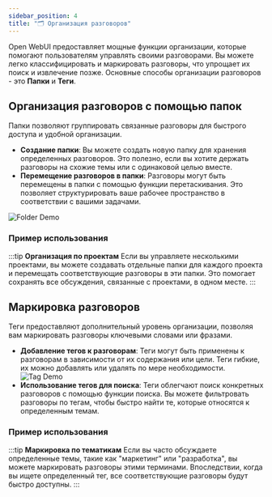 ```yaml
---
sidebar_position: 4
title: "🗂️ Организация разговоров"
---
```


Open WebUI предоставляет мощные функции организации, которые помогают пользователям управлять своими разговорами. Вы можете легко классифицировать и маркировать разговоры, что упрощает их поиск и извлечение позже. Основные способы организации разговоров - это **Папки** и **Теги**.

## Организация разговоров с помощью папок

Папки позволяют группировать связанные разговоры для быстрого доступа и удобной организации.

- **Создание папки**: Вы можете создать новую папку для хранения определенных разговоров. Это полезно, если вы хотите держать разговоры на схожие темы или с одинаковой целью вместе.
- **Перемещение разговоров в папки**: Разговоры могут быть перемещены в папки с помощью функции перетаскивания. Это позволяет структурировать ваше рабочее пространство в соответствии с вашими задачами.

![Folder Demo](/images/folder-demo.gif)

### Пример использования

:::tip **Организация по проектам**
Если вы управляете несколькими проектами, вы можете создавать отдельные папки для каждого проекта и перемещать соответствующие разговоры в эти папки. Это помогает сохранять все обсуждения, связанные с проектами, в одном месте.
:::

## Маркировка разговоров

Теги предоставляют дополнительный уровень организации, позволяя вам маркировать разговоры ключевыми словами или фразами.

- **Добавление тегов к разговорам**: Теги могут быть применены к разговорам в зависимости от их содержания или цели. Теги гибкие, их можно добавлять или удалять по мере необходимости.
![Tag Demo](/images/tag-demo.gif)
- **Использование тегов для поиска**: Теги облегчают поиск конкретных разговоров с помощью функции поиска. Вы можете фильтровать разговоры по тегам, чтобы быстро найти те, которые относятся к определенным темам.

### Пример использования

:::tip **Маркировка по тематикам**
Если вы часто обсуждаете определенные темы, такие как "маркетинг" или "разработка", вы можете маркировать разговоры этими терминами. Впоследствии, когда вы ищете определенный тег, все соответствующие разговоры будут быстро доступны.
:::
